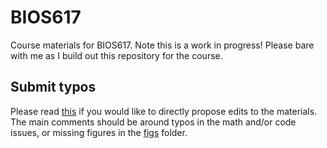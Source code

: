# BIOS617

Course materials for BIOS617.  Note this is a work in progress!  Please bare with me as I build out this repository for the course.

## Submit typos

Please read [this](https://help.github.com/en/github/managing-files-in-a-repository/editing-files-in-another-users-repository) if you would like to directly propose edits to the materials.  The main comments should be around typos in the math and/or code issues, or missing figures in the [figs](/lectures/figs/) folder.

